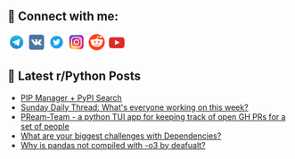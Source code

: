 ## 🔎 Connect with me:
[<img src="https://github.com/bullbesh/bullbesh/blob/main/images/Telegram.png" width="32" height="32" />](https://t.me/bullbesh)
[<img src="https://github.com/bullbesh/bullbesh/blob/main/images/VK.png" width="32" height="32" />](https://vk.com/bullbesh)
[<img src="https://github.com/bullbesh/bullbesh/blob/main/images/Twitter.png" width="32" height="32" />](https://twitter.com/bullbesh1)
[<img src="https://github.com/bullbesh/bullbesh/blob/main/images/Instagram.png" width="32" height="32" />](https://www.instagram.com/bullbesh)
[<img src="https://github.com/bullbesh/bullbesh/blob/main/images/Reddit.png" width="32" height="32" />](https://www.reddit.com/user/bullbesh)
[<img src="https://github.com/bullbesh/bullbesh/blob/main/images/YouTube.png" width="32" height="32" />](https://www.youtube.com/channel/UCtfjRs6uzgq5mfm8S06WTcg)

## 📕 Latest r/Python Posts
<!-- BLOG-POST-LIST:START -->
- [PIP Manager + PyPI Search](https://www.reddit.com/r/Python/comments/1anwfm4/pip_manager_pypi_search/)
- [Sunday Daily Thread: What&#39;s everyone working on this week?](https://www.reddit.com/r/Python/comments/1anu96d/sunday_daily_thread_whats_everyone_working_on/)
- [PReam-Team - a python TUI app for keeping track of open GH PRs for a set of people](https://www.reddit.com/r/Python/comments/1ans4tr/preamteam_a_python_tui_app_for_keeping_track_of/)
- [What are your biggest challenges with Dependencies?](https://www.reddit.com/r/Python/comments/1ang2pu/what_are_your_biggest_challenges_with_dependencies/)
- [Why is pandas not compiled with -o3 by deafualt?](https://www.reddit.com/r/Python/comments/1andqab/why_is_pandas_not_compiled_with_o3_by_deafualt/)
<!-- BLOG-POST-LIST:END -->
